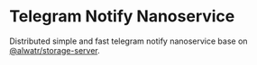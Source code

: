 # Telegram Notify Nanoservice

Distributed simple and fast telegram notify nanoservice base on [@alwatr/storage-server](../storage-server/).

